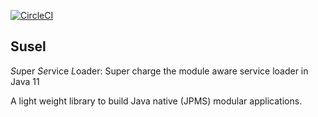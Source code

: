 [![CircleCI](https://circleci.com/gh/udaychandra/susel.svg?style=svg)](https://circleci.com/gh/udaychandra/susel)

## Susel
<em>Su</em>per <em>Se</em>rvice <em>L</em>oader: Super charge the module aware service loader in Java 11

A light weight library to build Java native (JPMS) modular applications.
